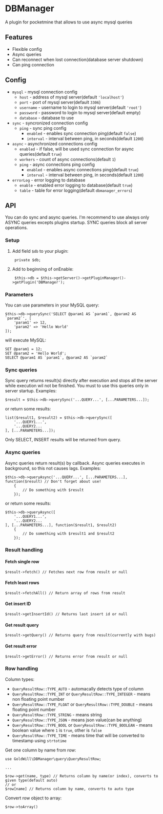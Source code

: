 # DBManager
A plugin for pocketmine that allows to use async mysql queries

## Features
 - Flexible config
 - Async queries
 - Can reconnect when lost connection(database server shutdown)
 - Can ping connection

## Config
- `mysql` - mysql connection config
	- `host` - address of mysql server(default `'localhost'`)
	- `port` - port of mysql server(default `3306`)
	- `username` - username to login to mysql server(default `'root'`)
	- `password` - password to login to mysql server(default empty)
	- `database` - database to use
- `sync` - syncronized connection config
	- `ping` - sync ping config
		- `enabled` - enables sync connection ping(default `false`)
		- `interval` - interval between ping, in seconds(default `1200`)
- `async` - asynchronized connections config
	- `enabled` - if false, will be used sync connection for async queries(default `true`)
	- `workers` - count of async connections(default `1`)
	- `ping` - async connections ping config
		- `enabled` - enables async connections ping(default `true`)
		- `interval` - interval between ping, in seconds(default `1200`)
- `errorLog` - error logging to database
	- `enable` - enabled error logging to database(default `true`)
	- `table` - table for error logging(default `dbmanager_errors`)

## API
You can do sync and async queries. I'm recommend to use always only ASYNC queries excepts plugins startup. SYNC queries block all server operations.

### Setup
1. Add field `$db` to your plugin:

		private $db;

2. Add to beginning of onEnable:

		$this->db = $this->getServer()->getPluginManager()->getPlugin('DBManager');


### Parameters
You can use parameters in your MySQL query:


	$this->db->querySync('SELECT @param1 AS `param1`, @param2 AS `param2`', [
		'param1' => 12,
		'param2' => 'Hello World'
	]);

will execute MySQL:

	SET @param1 = 12;
	SET @param2 = 'Hello World';
	SELECT @param1 AS `param1`, @param2 AS `param2`



### Sync queries
Sync query returns result(s) directly after execution and stops all the server while execution wil not be finished. You must to use this queries only in server startup. Examples:

	$result = $this->db->querySync('...QUERY...', [...PARAMETERS...]);

or return some results:

	list($result1, $result2) = $this->db->querySync([
		'...QUERY1...',
		'...QUERY2...
	], [...PARAMETERS...]);

Only SELECT, INSERT results will be returned from query.

### Async queries
Async queries return result(s) by callback. Async queries executes in background, so this not causes lags. Examples:

	$this->db->queryAsync('...QUERY...', [...PARAMETERS...], function($result) // Don't forget about use!
		{
			// Do something with $result
		});

or return some results:

	$this->db->queryAsync([
		'...QUERY1...',
		'...QUERY2...
	], [...PARAMETERS...], function($result1, $result2)
		{
			// Do something with $result1 and $result2
		});

### Result handling

#### Fetch single row
	$result->fetch() // Fetches next row from result or null

#### Fetch least rows
	$result->fetchAll() // Return array of rows from result

#### Get insert ID
	$result->getInsertId() // Returns last insert id or null

#### Get result query
	$result->getQuery() // Returns query from result(currently with bugs)

#### Get result error
	$result->getError() // Returns error from result or null

### Row handling
Column types:

 - `QueryResultRow::TYPE_AUTO` - automacally detects type of column
 - `QueryResultRow::TYPE_INT` or `QueryResultRow::TYPE_INTEGER` - means non floating point number
 - `QueryResultRow::TYPE_FLOAT` or `QueryResultRow::TYPE_DOUBLE` - means floating point number
 - `QueryResultRow::TYPE_STRING` - means string
 - `QueryResultRow::TYPE_JSON` - means json value(can be anything)
 - `QueryResultRow::TYPE_BOOL` or `QueryResultRow::TYPE_BOOLEAN` - means boolean value where `1` is `true`, other is `false`
 - `QueryResultRow::TYPE_TIME` - means time that will be converted to timestamp using `strtotime`

Get one column by name from row:

	use GoldWill\DBManager\query\QueryResultRow;
	
	...
	
	$row->get(name, type) // Returns column by name(or index), converts to given type(default auto)
	// or
	$row[name] // Returns column by name, converts to auto type

Convert row object to array:

	$row->toArray()
